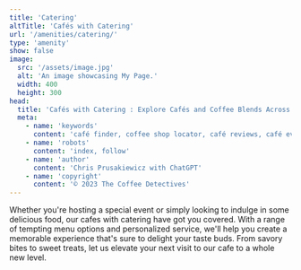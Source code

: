 ```yaml
---
title: 'Catering'
altTitle: 'Cafés with Catering'
url: '/amenities/catering/'
type: 'amenity'
show: false
image:
  src: '/assets/image.jpg'
  alt: 'An image showcasing My Page.'
  width: 400
  height: 300
head:
  title: 'Cafés with Catering : Explore Cafés and Coffee Blends Across Tyne & Wear'
  meta:
    - name: 'keywords'
      content: 'café finder, coffee shop locator, café reviews, café events, café news, speciality coffee, café blog, coffee culture'
    - name: 'robots'
      content: 'index, follow'
    - name: 'author'
      content: 'Chris Prusakiewicz with ChatGPT'
    - name: 'copyright'
      content: '© 2023 The Coffee Detectives'
---
```


<p>Whether you're hosting a special event or simply looking to indulge in some delicious food, our cafes with catering have got you covered. With a range of tempting menu options and personalized service, we'll help you create a memorable experience that's sure to delight your taste buds. From savory bites to sweet treats, let us elevate your next visit to our cafe to a whole new level.</p>